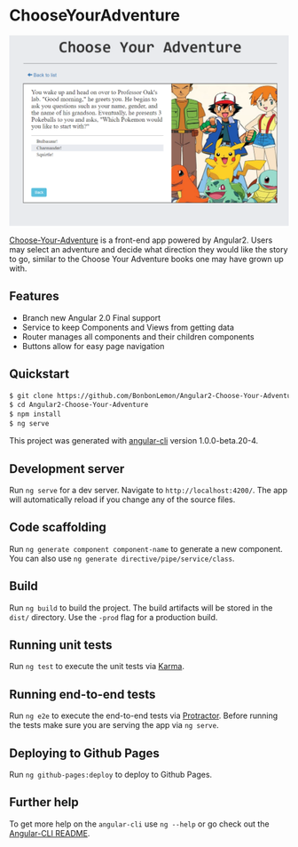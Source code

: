 # ChooseYourAdventure

![Alt text](/preview.png?raw=true)

[Choose-Your-Adventure][link] is a front-end app powered by Angular2. Users may select an adventure and decide what direction they would like the story to go, similar to the Choose Your Adventure books one may have grown up with.

## Features
- Branch new Angular 2.0 Final support
- Service to keep Components and Views from getting data
- Router manages all components and their children components
- Buttons allow for easy page navigation

## Quickstart

```sh
$ git clone https://github.com/BonbonLemon/Angular2-Choose-Your-Adventure
$ cd Angular2-Choose-Your-Adventure
$ npm install
$ ng serve
```

This project was generated with [angular-cli](https://github.com/angular/angular-cli) version 1.0.0-beta.20-4.

## Development server
Run `ng serve` for a dev server. Navigate to `http://localhost:4200/`. The app will automatically reload if you change any of the source files.

## Code scaffolding

Run `ng generate component component-name` to generate a new component. You can also use `ng generate directive/pipe/service/class`.

## Build

Run `ng build` to build the project. The build artifacts will be stored in the `dist/` directory. Use the `-prod` flag for a production build.

## Running unit tests

Run `ng test` to execute the unit tests via [Karma](https://karma-runner.github.io).

## Running end-to-end tests

Run `ng e2e` to execute the end-to-end tests via [Protractor](http://www.protractortest.org/).
Before running the tests make sure you are serving the app via `ng serve`.

## Deploying to Github Pages

Run `ng github-pages:deploy` to deploy to Github Pages.

## Further help

To get more help on the `angular-cli` use `ng --help` or go check out the [Angular-CLI README](https://github.com/angular/angular-cli/blob/master/README.md).

[link]: http://bonbonlemon.github.io/Angular2-Choose-Your-Adventure
